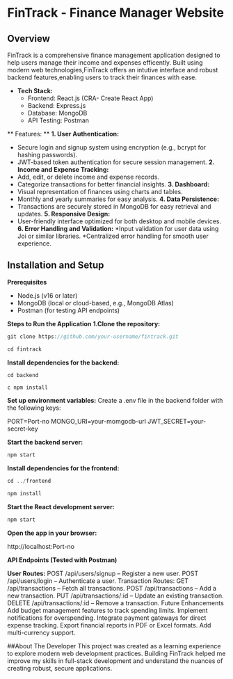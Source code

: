 # FinTrack - Finance Manager Website

## Overview

FinTrack is a comprehensive finance management application designed to help users manage their income and expenses efficently. Built using modern web technologies,FinTrack offers an intutive interface and robust backend features,enabling users to track their finances with ease. 

- **Tech Stack:**
  * Frontend: React.js (CRA- Create React App)
  * Backend:  Express.js
  * Database: MongoDB
  * API Testing: Postman

** Features: **
 **1. User Authentication:**
 * Secure login and signup system using encryption (e.g., bcrypt for hashing passwords).
  * JWT-based token authentication for secure session management.
 **2. Income and Expense Tracking:**
 * Add, edit, or delete income and expense records.
  * Categorize transactions for better financial insights.
 **3. Dashboard:**
 * Visual representation of finances using charts and tables.
 * Monthly and yearly summaries for easy analysis.
 **4. Data Persistence:**
* Transactions are securely stored in MongoDB for easy retrieval and updates.
 **5. Responsive Design:**
 * User-friendly interface optimized for both desktop and mobile devices.
  **6. Error Handling and Validation:**
    *Input validation for user data using Joi or similar libraries.
    *Centralized error handling for smooth user experience.

 ## Installation and Setup
**Prerequisites**
* Node.js (v16 or later)
* MongoDB (local or cloud-based, e.g., MongoDB Atlas)
* Postman (for testing API endpoints)

**Steps to Run the Application**
**1.Clone the repository:**
```c
git clone https://github.com/your-username/fintrack.git
```
```c
cd fintrack
```
**Install dependencies for the backend:**
```c
cd backend
```
```c npm install```

**Set up environment variables:**
Create a .env file in the backend folder with the following keys:

PORT=Port-no
MONGO_URI=your-momgodb-url
JWT_SECRET=your-secret-key

**Start the backend server:**
```c
npm start
```
**Install dependencies for the frontend:**

```c
cd ../frontend
```
```c
npm install
```
**Start the React development server:**
```c
npm start
```
**Open the app in your browser:**


http://localhost:Port-no

**API Endpoints (Tested with Postman)**

**User Routes:**
POST /api/users/signup – Register a new user.
POST /api/users/login – Authenticate a user.
Transaction Routes:
GET /api/transactions – Fetch all transactions.
POST /api/transactions – Add a new transaction.
PUT /api/transactions/:id – Update an existing transaction.
DELETE /api/transactions/:id – Remove a transaction.
Future Enhancements
Add budget management features to track spending limits.
Implement notifications for overspending.
Integrate payment gateways for direct expense tracking.
Export financial reports in PDF or Excel formats.
Add multi-currency support.

##About The Developer 
This project was created as a learning experience to explore modern web development practices. Building FinTrack helped me improve my skills in full-stack development and understand the nuances of creating robust, secure applications.

